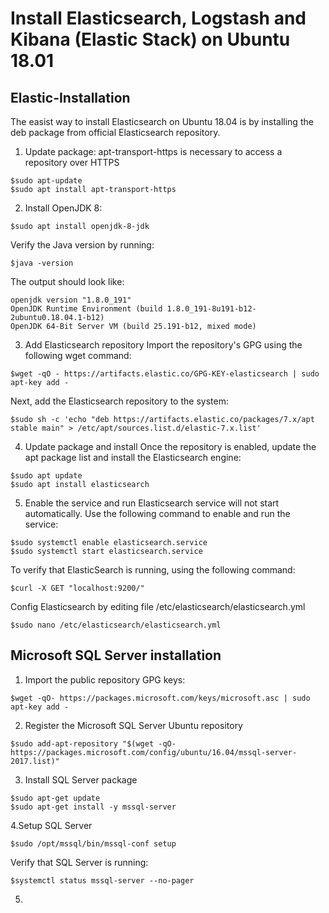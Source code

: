# Install Elasticsearch, Logstash and Kibana (Elastic Stack) on Ubuntu 18.01
## Elastic-Installation
The easist way to install Elasticsearch on Ubuntu 18.04 is by installing the deb package from official Elasticsearch repository.
1. Update package:
  apt-transport-https is necessary to access a repository over HTTPS
  ```
  $sudo apt-update 
  $sudo apt install apt-transport-https
  ```
2. Install OpenJDK 8:
  ```
  $sudo apt install openjdk-8-jdk
  ```
  Verify the Java version by running:
  ```
  $java -version
  ```
  The output should look like:
  ```
  openjdk version "1.8.0_191"
  OpenJDK Runtime Environment (build 1.8.0_191-8u191-b12-2ubuntu0.18.04.1-b12)
  OpenJDK 64-Bit Server VM (build 25.191-b12, mixed mode)
  ```
3. Add Elasticsearch repository
  Import the repository's GPG using the following wget command:
  ```
  $wget -qO - https://artifacts.elastic.co/GPG-KEY-elasticsearch | sudo apt-key add -
  ```
  Next, add the Elasticsearch repository to the system:
  ```
  $sudo sh -c 'echo "deb https://artifacts.elastic.co/packages/7.x/apt stable main" > /etc/apt/sources.list.d/elastic-7.x.list'
  ```
4. Update package and install
  Once the repository is enabled, update the apt package list and install the Elasticsearch engine:
  ```
  $sudo apt update
  $sudo apt install elasticsearch
  
  ```
5. Enable the service and run
  Elasticsearch service will not start automatically. Use the following command to enable and run the service:
  ```
  $sudo systemctl enable elasticsearch.service
  $sudo systemctl start elasticsearch.service
  ```
  To verify that ElasticSearch is running, using the following command:
  ```
  $curl -X GET "localhost:9200/"
  ```
  Config Elasticsearch by editing file /etc/elasticsearch/elasticsearch.yml
  ```
  $sudo nano /etc/elasticsearch/elasticsearch.yml
  ```
## Microsoft SQL Server installation
1. Import the public repository GPG keys:
  ```
  $wget -qO- https://packages.microsoft.com/keys/microsoft.asc | sudo apt-key add -
  ```
2. Register the Microsoft SQL Server Ubuntu repository
  ```
  $sudo add-apt-repository "$(wget -qO- https://packages.microsoft.com/config/ubuntu/16.04/mssql-server-2017.list)"
  ```
3. Install SQL Server package
  ```
  $sudo apt-get update
  $sudo apt-get install -y mssql-server
  ``` 
4.Setup SQL Server 
  ```
  $sudo /opt/mssql/bin/mssql-conf setup
  ```
  Verify that SQL Server is running:
  ```
  $systemctl status mssql-server --no-pager
  ```
5.



